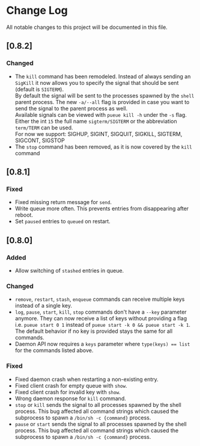 # Change Log

All notable changes to this project will be documented in this file.

## [0.8.2]

### Changed
- The `kill` command has been remodeled. Instead of always sending an `SigKill` it now allows you to specify the signal that should be sent (default is `SIGTERM`).  
    By default the signal will be sent to the processes spawned by the `shell` parent process. The new `-a/--all` flag is provided in case you want to send the signal to the parent process as well.  
    Available signals can be viewed with `pueue kill -h` under the `-s` flag. Either the int `15` the full name `sigterm/SIGTERM` or the abbreviation `term/TERM` can be used.  
    For now we support: SIGHUP, SIGINT, SIGQUIT, SIGKILL, SIGTERM, SIGCONT, SIGSTOP
- The `stop` command has been removed, as it is now covered by the `kill` command


## [0.8.1]

### Fixed
- Fixed missing return message for `send`.
- Write queue more often. This prevents entries from disappearing after reboot.
- Set `paused` entries to `queued` on restart.


## [0.8.0]

### Added
- Allow switching of `stashed` entries in queue.

### Changed
- `remove`, `restart`, `stash`, `enqueue` commands can receive multiple keys instead of a single key.
- `log`, `pause`, `start`, `kill`, `stop` commands don't have a `--key` parameter anymore. They can now receive a list of keys without providing a flag i.e. `pueue start 0 1` instead of `pueue start -k 0 && pueue start -k 1`. The default behavior if no key is provided stays the same for all commands.
- Daemon API now requires a `keys` parameter where `type(keys) == list` for the commands listed above.

### Fixed
- Fixed daemon crash when restarting a non-existing entry.
- Fixed client crash for empty queue with `show`.
- Fixed client crash for invalid key with `show`.
- Wrong daemon response for `kill` command.
- `stop` or `kill` sends the signal to all processes spawned by the shell process. This bug affected all command strings which caused the subprocess to spawn a `/bin/sh -c {command}` process.
- `pause` or `start` sends the signal to all processes spawned by the shell process. This bug affected all command strings which caused the subprocess to spawn a `/bin/sh -c {command}` process.
